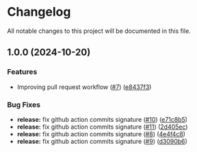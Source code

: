 # Changelog

All notable changes to this project will be documented in this file.

## 1.0.0 (2024-10-20)


### Features

* Improving pull request workflow ([#7](https://github.com/LuisOsuna117/luisosunadotcom/issues/7)) ([e8437f3](https://github.com/LuisOsuna117/luisosunadotcom/commit/e8437f3e2a54533e0dabeb072553831dc27b3cb2))


### Bug Fixes

* **release:** fix github action commits signature ([#10](https://github.com/LuisOsuna117/luisosunadotcom/issues/10)) ([e71c8b5](https://github.com/LuisOsuna117/luisosunadotcom/commit/e71c8b5d0ef46945628a2aeb54296ca35dc8f757))
* **release:** fix github action commits signature ([#11](https://github.com/LuisOsuna117/luisosunadotcom/issues/11)) ([2d405ec](https://github.com/LuisOsuna117/luisosunadotcom/commit/2d405ecad6cc5938a493d6d6a2c10efc0cecab49))
* **release:** fix github action commits signature ([#8](https://github.com/LuisOsuna117/luisosunadotcom/issues/8)) ([4e4f4c8](https://github.com/LuisOsuna117/luisosunadotcom/commit/4e4f4c849fbf138850c4cc269f683a86670dd2a8))
* **release:** fix github action commits signature ([#9](https://github.com/LuisOsuna117/luisosunadotcom/issues/9)) ([d3090b6](https://github.com/LuisOsuna117/luisosunadotcom/commit/d3090b65b43faaa26af70c88f4fabda0c305a2c5))
